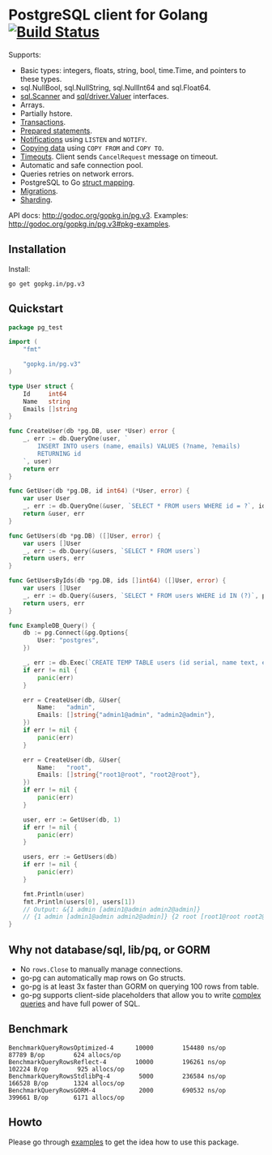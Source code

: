 # PostgreSQL client for Golang [![Build Status](https://travis-ci.org/go-pg/pg.svg)](https://travis-ci.org/go-pg/pg)

Supports:

- Basic types: integers, floats, string, bool, time.Time, and pointers to these types.
- sql.NullBool, sql.NullString, sql.NullInt64 and sql.Float64.
- [sql.Scanner](http://golang.org/pkg/database/sql/#Scanner) and [sql/driver.Valuer](http://golang.org/pkg/database/sql/driver/#Valuer) interfaces.
- Arrays.
- Partially hstore.
- [Transactions](http://godoc.org/gopkg.in/pg.v3#example-DB-Begin).
- [Prepared statements](http://godoc.org/gopkg.in/pg.v3#example-DB-Prepare).
- [Notifications](http://godoc.org/gopkg.in/pg.v3#example-Listener) using `LISTEN` and `NOTIFY`.
- [Copying data](http://godoc.org/gopkg.in/pg.v3#example-DB-CopyFrom) using `COPY FROM` and `COPY TO`.
- [Timeouts](http://godoc.org/gopkg.in/pg.v3#Options). Client sends `CancelRequest` message on timeout.
- Automatic and safe connection pool.
- Queries retries on network errors.
- PostgreSQL to Go [struct mapping](http://godoc.org/gopkg.in/pg.v3#example-DB-Query).
- [Migrations](https://github.com/go-pg/migrations).
- [Sharding](https://github.com/go-pg/sharding).

API docs: http://godoc.org/gopkg.in/pg.v3.
Examples: http://godoc.org/gopkg.in/pg.v3#pkg-examples.

## Installation

Install:

    go get gopkg.in/pg.v3

## Quickstart

```go
package pg_test

import (
	"fmt"

	"gopkg.in/pg.v3"
)

type User struct {
	Id     int64
	Name   string
	Emails []string
}

func CreateUser(db *pg.DB, user *User) error {
	_, err := db.QueryOne(user, `
		INSERT INTO users (name, emails) VALUES (?name, ?emails)
		RETURNING id
	`, user)
	return err
}

func GetUser(db *pg.DB, id int64) (*User, error) {
	var user User
	_, err := db.QueryOne(&user, `SELECT * FROM users WHERE id = ?`, id)
	return &user, err
}

func GetUsers(db *pg.DB) ([]User, error) {
	var users []User
	_, err := db.Query(&users, `SELECT * FROM users`)
	return users, err
}

func GetUsersByIds(db *pg.DB, ids []int64) ([]User, error) {
	var users []User
	_, err := db.Query(&users, `SELECT * FROM users WHERE id IN (?)`, pg.Ints(ids))
	return users, err
}

func ExampleDB_Query() {
	db := pg.Connect(&pg.Options{
		User: "postgres",
	})

	_, err := db.Exec(`CREATE TEMP TABLE users (id serial, name text, emails text[])`)
	if err != nil {
		panic(err)
	}

	err = CreateUser(db, &User{
		Name:   "admin",
		Emails: []string{"admin1@admin", "admin2@admin"},
	})
	if err != nil {
		panic(err)
	}

	err = CreateUser(db, &User{
		Name:   "root",
		Emails: []string{"root1@root", "root2@root"},
	})
	if err != nil {
		panic(err)
	}

	user, err := GetUser(db, 1)
	if err != nil {
		panic(err)
	}

	users, err := GetUsers(db)
	if err != nil {
		panic(err)
	}

	fmt.Println(user)
	fmt.Println(users[0], users[1])
	// Output: &{1 admin [admin1@admin admin2@admin]}
	// {1 admin [admin1@admin admin2@admin]} {2 root [root1@root root2@root]}
}
```

## Why not database/sql, lib/pq, or GORM

- No `rows.Close` to manually manage connections.
- go-pg can automatically map rows on Go structs.
- go-pg is at least 3x faster than GORM on querying 100 rows from table.
- go-pg supports client-side placeholders that allow you to write [complex queries](https://godoc.org/gopkg.in/pg.v3#example-package--ComplexQuery) and have full power of SQL.

## Benchmark

```
BenchmarkQueryRowsOptimized-4	   10000	    154480 ns/op	   87789 B/op	     624 allocs/op
BenchmarkQueryRowsReflect-4  	   10000	    196261 ns/op	  102224 B/op	     925 allocs/op
BenchmarkQueryRowsStdlibPq-4 	    5000	    236584 ns/op	  166528 B/op	    1324 allocs/op
BenchmarkQueryRowsGORM-4     	    2000	    690532 ns/op	  399661 B/op	    6171 allocs/op
```

## Howto

Please go through [examples](http://godoc.org/gopkg.in/pg.v3#pkg-examples) to get the idea how to use this package.
